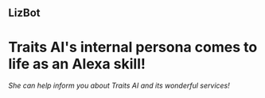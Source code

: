 ## LizBot
# Traits AI's internal persona comes to life as an Alexa skill!

*She can help inform you about Traits AI and its wonderful services!*

